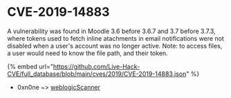 # CVE-2019-14883

A vulnerability was found in Moodle 3.6 before 3.6.7 and 3.7 before 3.7.3, where tokens used to fetch inline atachments in email notifications were not disabled when a user's account was no longer active. Note: to access files, a user would need to know the file path, and their token.

{% embed url="https://github.com/Live-Hack-CVE/full_database/blob/main/cves/2019/CVE-2019-14883.json" %}


* 0xn0ne ~> [weblogicScanner](https://zeste.alice-snow.ru/2019/database/cve-2019-14883/weblogicscanner-0xn0ne)